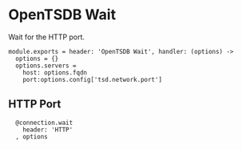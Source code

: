 
# OpenTSDB Wait

Wait for the HTTP port.

    module.exports = header: 'OpenTSDB Wait', handler: (options) ->
      options = {}
      options.servers =
        host: options.fqdn
        port:options.config['tsd.network.port']

## HTTP Port

      @connection.wait
        header: 'HTTP'
      , options
